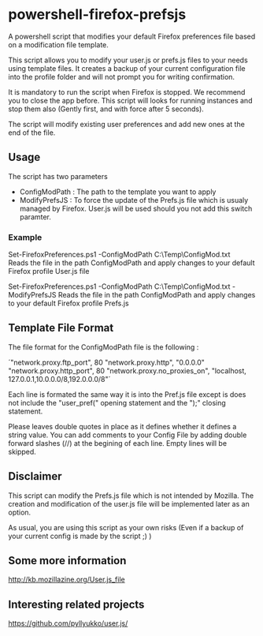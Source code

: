 # powershell-firefox-prefsjs
A powershell script that modifies your default Firefox preferences file based on a modification file template.

This script allows you to modify your user.js or prefs.js files to your needs using template files. 
It creates a backup of your current configuration file into the profile folder and will not prompt you for writing confirmation.

It is mandatory to run the script when Firefox is stopped. We recommend you to close the app before. 
This script will looks for running instances and stop them also (Gently first, and with force after 5 seconds). 

The script will modify existing user preferences and add new ones at the end of the file.

## Usage
The script has two parameters
- ConfigModPath : The path to the template you want to apply
- ModifyPrefsJS : To force the update of the Prefs.js file which is usualy managed by Firefox. User.js will be used should you not add this switch paramter.

### Example
Set-FirefoxPreferences.ps1 -ConfigModPath C:\Temp\ConfigMod.txt  
Reads the file in the path ConfigModPath and apply changes to your default Firefox profile User.js file

Set-FirefoxPreferences.ps1 -ConfigModPath C:\Temp\ConfigMod.txt -ModifyPrefsJS
Reads the file in the path ConfigModPath and apply changes to your default Firefox profile Prefs.js

## Template File Format

The file format for the ConfigModPath file is the following :

´"network.proxy.ftp_port", 80
"network.proxy.http", "0.0.0.0"
"network.proxy.http_port", 80
"network.proxy.no_proxies_on", "localhost,    127.0.0.1,10.0.0.0/8,192.0.0.0/8"´

Each line is formated the same way it is into the Pref.js file except is does not include the "user_pref(" opening statement and the ");" closing statement.

Please leaves double quotes in place as it defines whether it defines a string value. 
You can add comments to your Config File by adding double forward slashes (//) at the begining of each line.
Empty lines will be skipped.

## Disclaimer
This script can modify the Prefs.js file which is not intended by Mozilla.
The creation and modification of the user.js file will be implemented later as an option.

As usual, you are using this script as your own risks (Even if a backup of your current config is made by the script ;) )

## Some more information
http://kb.mozillazine.org/User.js_file

## Interesting related projects
https://github.com/pyllyukko/user.js/
